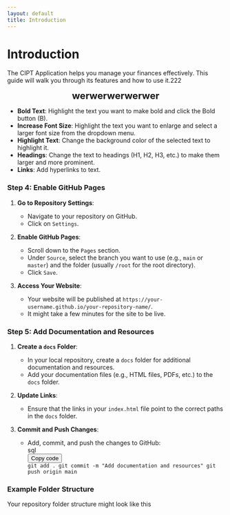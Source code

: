 ```yaml
---
layout: default
title: Introduction
---
```



# Introduction

The CIPT Application helps you manage your finances effectively. This guide will walk you through its features and how to use it.222
<p style="text-align: center;"><strong><span style="font-size: 22px;">werwerwerwerwer</span></strong></p>
<ul>
    <li><strong>Bold Text</strong>: Highlight the text you want to make bold and click the Bold button (B).</li>
    <li><strong>Increase Font Size</strong>: Highlight the text you want to enlarge and select a larger font size from the dropdown menu.</li>
    <li><strong>Highlight Text</strong>: Change the background color of the selected text to highlight it.</li>
    <li><strong>Headings</strong>: Change the text to headings (H1, H2, H3, etc.) to make them larger and more prominent.</li>
    <li><strong>Links</strong>: Add hyperlinks to text.</li>
</ul>
<h3>Step 4: Enable GitHub Pages</h3>
<ol>
<li>
<p><strong>Go to Repository Settings</strong>:</p>
<ul>
<li>Navigate to your repository on GitHub.</li>
<li>Click on <code>Settings</code>.</li>
</ul>
</li>
<li>
<p><strong>Enable GitHub Pages</strong>:</p>
<ul>
<li>Scroll down to the <code>Pages</code> section.</li>
<li>Under <code>Source</code>, select the branch you want to use (e.g., <code>main</code> or <code>master</code>) and the folder (usually <code>/root</code> for the root directory).</li>
<li>Click <code>Save</code>.</li>
</ul>
</li>
<li>
<p><strong>Access Your Website</strong>:</p>
<ul>
<li>Your website will be published at <code>https://your-username.github.io/your-repository-name/</code>.</li>
<li>It might take a few minutes for the site to be live.</li>
</ul>
</li>
</ol>
<h3>Step 5: Add Documentation and Resources</h3>
<ol>
<li>
<p><strong>Create a <code>docs</code> Folder</strong>:</p>
<ul>
<li>In your local repository, create a <code>docs</code> folder for additional documentation and resources.</li>
<li>Add your documentation files (e.g., HTML files, PDFs, etc.) to the <code>docs</code> folder.</li>
</ul>
</li>
<li>
<p><strong>Update Links</strong>:</p>
<ul>
<li>Ensure that the links in your <code>index.html</code> file point to the correct paths in the <code>docs</code> folder.</li>
</ul>
</li>
<li>
<p><strong>Commit and Push Changes</strong>:</p>
<ul>
<li>Add, commit, and push the changes to GitHub:
<div class="dark bg-gray-950 rounded-md border-[0.5px] border-token-border-medium">
<div class="flex items-center relative text-token-text-secondary bg-token-main-surface-secondary px-4 py-2 text-xs font-sans justify-between rounded-t-md">sql
<div class="flex items-center"><span class="" data-state="closed"><button class="flex gap-1 items-center">Copy code</button></span></div>
</div>
<div class="overflow-y-auto p-4" dir="ltr"><code class="!whitespace-pre hljs language-sql">git <span class="hljs-keyword">add</span> . git <span class="hljs-keyword">commit</span> <span class="hljs-operator">-</span>m "Add documentation and resources" git push origin main </code></div>
</div>
</li>
</ul>
</li>
</ol>
<h3>Example Folder Structure</h3>
<p>Your repository folder structure might look like this</p>
